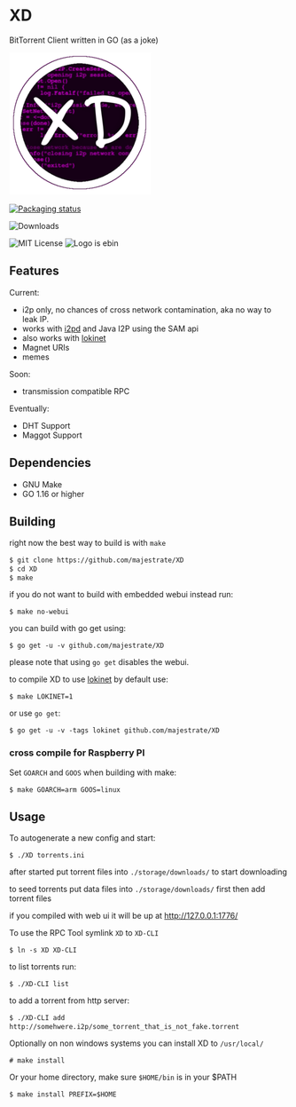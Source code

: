 # XD

BitTorrent Client written in GO (as a joke)

![XD](contrib/logos/xd_logo_256x256.png)

[![Packaging status](https://repology.org/badge/vertical-allrepos/xd-torrent.svg)](https://repology.org/metapackage/xd-torrent)

![Downloads](https://img.shields.io/github/downloads/majestrate/XD/total.svg)

![MIT License](https://img.shields.io/github/license/majestrate/XD.svg)
![Logo is ebin](https://img.shields.io/badge/logo-ebin-brightgreen.svg)

## Features

Current:

* i2p only, no chances of cross network contamination, aka no way to leak IP.
* works with [i2pd](https://github.com/purplei2p/i2pd) and Java I2P using the SAM api
* also works with [lokinet](https://github.com/oxen-io/lokinet)
* Magnet URIs
* memes

Soon:

* transmission compatible RPC

Eventually:

* DHT Support
* Maggot Support

## Dependencies

* GNU Make
* GO 1.16 or higher


## Building

right now the best way to build is with `make`

    $ git clone https://github.com/majestrate/XD
    $ cd XD
    $ make

if you do not want to build with embedded webui instead run:

    $ make no-webui

you can build with go get using:

    $ go get -u -v github.com/majestrate/XD

please note that using `go get` disables the webui.

to compile XD to use [lokinet](https://github.com/loki-project/loki-network) by default use:

    $ make LOKINET=1

or use `go get`:

    $ go get -u -v -tags lokinet github.com/majestrate/XD

### cross compile for Raspberry PI

Set `GOARCH` and `GOOS` when building with make:

    $ make GOARCH=arm GOOS=linux

## Usage

To autogenerate a new config and start:

    $ ./XD torrents.ini

after started put torrent files into `./storage/downloads/` to start downloading

to seed torrents put data files into `./storage/downloads/` first then add torrent files

if you compiled with web ui it will be up at http://127.0.0.1:1776/

To use the RPC Tool symlink `XD` to `XD-CLI`

    $ ln -s XD XD-CLI

to list torrents run:

    $ ./XD-CLI list

to add a torrent from http server:

    $ ./XD-CLI add http://somehwere.i2p/some_torrent_that_is_not_fake.torrent

Optionally on non windows systems you can install XD to `/usr/local/`

    # make install

Or your home directory, make sure `$HOME/bin` is in your $PATH

    $ make install PREFIX=$HOME

